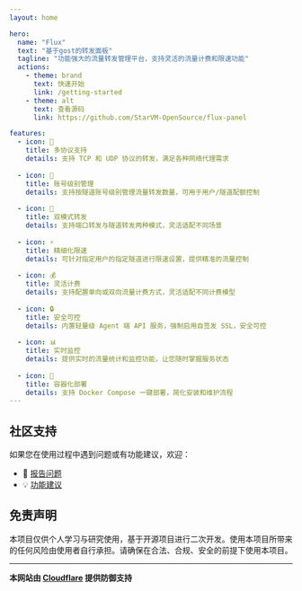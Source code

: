```yaml
---
layout: home

hero:
  name: "Flux"
  text: "基于gost的转发面板"
  tagline: "功能强大的流量转发管理平台，支持灵活的流量计费和限速功能"
  actions:
    - theme: brand
      text: 快速开始
      link: /getting-started
    - theme: alt
      text: 查看源码
      link: https://github.com/StarVM-OpenSource/flux-panel

features:
  - icon: 🔄
    title: 多协议支持
    details: 支持 TCP 和 UDP 协议的转发，满足各种网络代理需求
  
  - icon: 👥
    title: 账号级别管理
    details: 支持按隧道账号级别管理流量转发数量，可用于用户/隧道配额控制
  
  - icon: 🚀
    title: 双模式转发
    details: 支持端口转发与隧道转发两种模式，灵活适配不同场景
  
  - icon: ⚡
    title: 精细化限速
    details: 可针对指定用户的指定隧道进行限速设置，提供精准的流量控制
  
  - icon: 💰
    title: 灵活计费
    details: 支持配置单向或双向流量计费方式，灵活适配不同计费模型
  
  - icon: 🔒
    title: 安全可控
    details: 内置轻量级 Agent 端 API 服务，强制启用自签发 SSL，安全可控
  
  - icon: 📊
    title: 实时监控
    details: 提供实时的流量统计和监控功能，让您随时掌握服务状态
  
  - icon: 🐳
    title: 容器化部署
    details: 支持 Docker Compose 一键部署，简化安装和维护流程
---
```



## 社区支持

如果您在使用过程中遇到问题或有功能建议，欢迎：

- 🐛 [报告问题](https://github.com/bqlpfy/flux-panel/issues)
- 💡 [功能建议](https://github.com/bqlpfy/flux-panel/issues)

## 免责声明

本项目仅供个人学习与研究使用，基于开源项目进行二次开发。使用本项目所带来的任何风险由使用者自行承担。请确保在合法、合规、安全的前提下使用本项目。

---

**本网站由 [Cloudflare](https://www.cloudflare.com/) 提供防御支持** 
